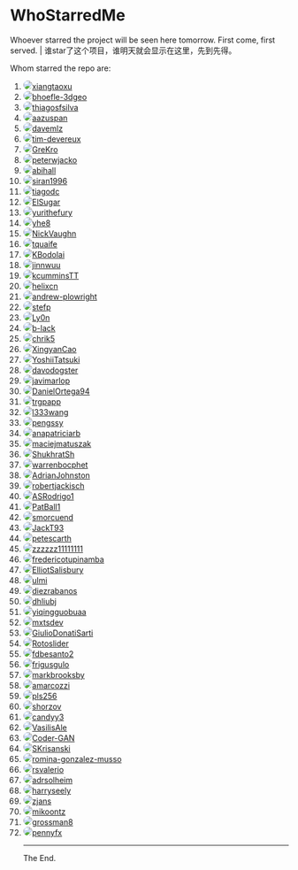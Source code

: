 # WhoStarredMe
Whoever starred the project will be seen here tomorrow. First come, first served. | 谁star了这个项目，谁明天就会显示在这里，先到先得。


Whom starred the repo are:



<ol>
    <li><img src="https://avatars.githubusercontent.com/u/2780591?s=96&v=4" style="border-radius: 50% !important;"><a href="https://github.com/xiangtaoxu">xiangtaoxu</a></li>
    <li><img src="https://avatars.githubusercontent.com/u/53827759?s=96&v=4" style="border-radius: 50% !important;"><a href="https://github.com/bhoefle-3dgeo">bhoefle-3dgeo</a></li>
    <li><img src="https://avatars.githubusercontent.com/u/3610888?s=96&v=4" style="border-radius: 50% !important;"><a href="https://github.com/thiagosfsilva">thiagosfsilva</a></li>
    <li><img src="https://avatars.githubusercontent.com/u/50475791?s=96&v=4" style="border-radius: 50% !important;"><a href="https://github.com/aazuspan">aazuspan</a></li>
    <li><img src="https://avatars.githubusercontent.com/u/49817852?s=96&v=4" style="border-radius: 50% !important;"><a href="https://github.com/davemlz">davemlz</a></li>
    <li><img src="https://avatars.githubusercontent.com/u/25172134?s=96&v=4" style="border-radius: 50% !important;"><a href="https://github.com/tim-devereux">tim-devereux</a></li>
    <li><img src="https://avatars.githubusercontent.com/u/26602062?s=96&v=4" style="border-radius: 50% !important;"><a href="https://github.com/GreKro">GreKro</a></li>
    <li><img src="https://avatars.githubusercontent.com/u/34357980?s=96&v=4" style="border-radius: 50% !important;"><a href="https://github.com/peterwjacko">peterwjacko</a></li>
    <li><img src="https://avatars.githubusercontent.com/u/49174157?s=96&v=4" style="border-radius: 50% !important;"><a href="https://github.com/abihall">abihall</a></li>
    <li><img src="https://avatars.githubusercontent.com/u/24874430?s=96&v=4" style="border-radius: 50% !important;"><a href="https://github.com/siran1996">siran1996</a></li>
    <li><img src="https://avatars.githubusercontent.com/u/19391644?s=96&v=4" style="border-radius: 50% !important;"><a href="https://github.com/tiagodc">tiagodc</a></li>
    <li><img src="https://avatars.githubusercontent.com/u/54530659?s=96&v=4" style="border-radius: 50% !important;"><a href="https://github.com/ElSugar">ElSugar</a></li>
    <li><img src="https://avatars.githubusercontent.com/u/6628562?s=96&v=4" style="border-radius: 50% !important;"><a href="https://github.com/yurithefury">yurithefury</a></li>
    <li><img src="https://avatars.githubusercontent.com/u/33357820?s=96&v=4" style="border-radius: 50% !important;"><a href="https://github.com/yhe8">yhe8</a></li>
    <li><img src="https://avatars.githubusercontent.com/u/23531144?s=96&v=4" style="border-radius: 50% !important;"><a href="https://github.com/NickVaughn">NickVaughn</a></li>
    <li><img src="https://avatars.githubusercontent.com/u/1853957?s=96&v=4" style="border-radius: 50% !important;"><a href="https://github.com/tquaife">tquaife</a></li>
    <li><img src="https://avatars.githubusercontent.com/u/69843715?s=96&v=4" style="border-radius: 50% !important;"><a href="https://github.com/KBodolai">KBodolai</a></li>
    <li><img src="https://avatars.githubusercontent.com/u/63029772?s=96&v=4" style="border-radius: 50% !important;"><a href="https://github.com/jinnwuu">jinnwuu</a></li>
    <li><img src="https://avatars.githubusercontent.com/u/80486721?s=96&v=4" style="border-radius: 50% !important;"><a href="https://github.com/kcumminsTT">kcumminsTT</a></li>
    <li><img src="https://avatars.githubusercontent.com/u/9744361?s=96&v=4" style="border-radius: 50% !important;"><a href="https://github.com/helixcn">helixcn</a></li>
    <li><img src="https://avatars.githubusercontent.com/u/13895397?s=96&v=4" style="border-radius: 50% !important;"><a href="https://github.com/andrew-plowright">andrew-plowright</a></li>
    <li><img src="https://avatars.githubusercontent.com/u/5663984?s=96&v=4" style="border-radius: 50% !important;"><a href="https://github.com/stefp">stefp</a></li>
    <li><img src="https://avatars.githubusercontent.com/u/6413976?s=96&v=4" style="border-radius: 50% !important;"><a href="https://github.com/Ly0n">Ly0n</a></li>
    <li><img src="https://avatars.githubusercontent.com/u/11278402?s=96&v=4" style="border-radius: 50% !important;"><a href="https://github.com/b-lack">b-lack</a></li>
    <li><img src="https://avatars.githubusercontent.com/u/10208279?s=96&v=4" style="border-radius: 50% !important;"><a href="https://github.com/chrik5">chrik5</a></li>
    <li><img src="https://avatars.githubusercontent.com/u/80584519?s=96&v=4" style="border-radius: 50% !important;"><a href="https://github.com/XingyanCao">XingyanCao</a></li>
    <li><img src="https://avatars.githubusercontent.com/u/39291327?s=96&v=4" style="border-radius: 50% !important;"><a href="https://github.com/YoshiiTatsuki">YoshiiTatsuki</a></li>
    <li><img src="https://avatars.githubusercontent.com/u/46079516?s=96&v=4" style="border-radius: 50% !important;"><a href="https://github.com/davodogster">davodogster</a></li>
    <li><img src="https://avatars.githubusercontent.com/u/3016457?s=96&v=4" style="border-radius: 50% !important;"><a href="https://github.com/javimarlop">javimarlop</a></li>
    <li><img src="https://avatars.githubusercontent.com/u/18015929?s=96&v=4" style="border-radius: 50% !important;"><a href="https://github.com/DanielOrtega94">DanielOrtega94</a></li>
    <li><img src="https://avatars.githubusercontent.com/u/71234051?s=96&v=4" style="border-radius: 50% !important;"><a href="https://github.com/trgpapp">trgpapp</a></li>
    <li><img src="https://avatars.githubusercontent.com/u/31352658?s=96&v=4" style="border-radius: 50% !important;"><a href="https://github.com/l333wang">l333wang</a></li>
    <li><img src="https://avatars.githubusercontent.com/u/72547419?s=96&v=4" style="border-radius: 50% !important;"><a href="https://github.com/pengssy">pengssy</a></li>
    <li><img src="https://avatars.githubusercontent.com/u/20453223?s=96&v=4" style="border-radius: 50% !important;"><a href="https://github.com/anapatriciarb">anapatriciarb</a></li>
    <li><img src="https://avatars.githubusercontent.com/u/2688875?s=96&v=4" style="border-radius: 50% !important;"><a href="https://github.com/maciejmatuszak">maciejmatuszak</a></li>
    <li><img src="https://avatars.githubusercontent.com/u/11915606?s=96&v=4" style="border-radius: 50% !important;"><a href="https://github.com/ShukhratSh">ShukhratSh</a></li>
    <li><img src="https://avatars.githubusercontent.com/u/42131264?s=96&v=4" style="border-radius: 50% !important;"><a href="https://github.com/warrenbocphet">warrenbocphet</a></li>
    <li><img src="https://avatars.githubusercontent.com/u/4136270?s=96&v=4" style="border-radius: 50% !important;"><a href="https://github.com/AdrianJohnston">AdrianJohnston</a></li>
    <li><img src="https://avatars.githubusercontent.com/u/55490620?s=96&v=4" style="border-radius: 50% !important;"><a href="https://github.com/robertjackisch">robertjackisch</a></li>
    <li><img src="https://avatars.githubusercontent.com/u/45823308?s=96&v=4" style="border-radius: 50% !important;"><a href="https://github.com/ASRodrigo1">ASRodrigo1</a></li>
    <li><img src="https://avatars.githubusercontent.com/u/37094972?s=96&v=4" style="border-radius: 50% !important;"><a href="https://github.com/PatBall1">PatBall1</a></li>
    <li><img src="https://avatars.githubusercontent.com/u/1575830?s=96&v=4" style="border-radius: 50% !important;"><a href="https://github.com/smorcuend">smorcuend</a></li>
    <li><img src="https://avatars.githubusercontent.com/u/57003161?s=96&v=4" style="border-radius: 50% !important;"><a href="https://github.com/JackT93">JackT93</a></li>
    <li><img src="https://avatars.githubusercontent.com/u/1754742?s=96&v=4" style="border-radius: 50% !important;"><a href="https://github.com/petescarth">petescarth</a></li>
    <li><img src="https://avatars.githubusercontent.com/u/92586153?s=96&v=4" style="border-radius: 50% !important;"><a href="https://github.com/zzzzzz11111111">zzzzzz11111111</a></li>
    <li><img src="https://avatars.githubusercontent.com/u/63371605?s=96&v=4" style="border-radius: 50% !important;"><a href="https://github.com/fredericotupinamba">fredericotupinamba</a></li>
    <li><img src="https://avatars.githubusercontent.com/u/2605537?s=96&v=4" style="border-radius: 50% !important;"><a href="https://github.com/ElliotSalisbury">ElliotSalisbury</a></li>
    <li><img src="https://avatars.githubusercontent.com/u/2803403?s=96&v=4" style="border-radius: 50% !important;"><a href="https://github.com/ulmi">ulmi</a></li>
    <li><img src="https://avatars.githubusercontent.com/u/11255349?s=96&v=4" style="border-radius: 50% !important;"><a href="https://github.com/diezrabanos">diezrabanos</a></li>
    <li><img src="https://avatars.githubusercontent.com/u/6302543?s=96&v=4" style="border-radius: 50% !important;"><a href="https://github.com/dhliubj">dhliubj</a></li>
    <li><img src="https://avatars.githubusercontent.com/u/73377687?s=96&v=4" style="border-radius: 50% !important;"><a href="https://github.com/yiqingguobuaa">yiqingguobuaa</a></li>
    <li><img src="https://avatars.githubusercontent.com/u/58796811?s=96&v=4" style="border-radius: 50% !important;"><a href="https://github.com/mxtsdev">mxtsdev</a></li>
    <li><img src="https://avatars.githubusercontent.com/u/57560074?s=96&v=4" style="border-radius: 50% !important;"><a href="https://github.com/GiulioDonatiSarti">GiulioDonatiSarti</a></li>
    <li><img src="https://avatars.githubusercontent.com/u/15005663?s=96&v=4" style="border-radius: 50% !important;"><a href="https://github.com/Rotoslider">Rotoslider</a></li>
    <li><img src="https://avatars.githubusercontent.com/u/45294688?s=96&v=4" style="border-radius: 50% !important;"><a href="https://github.com/fdbesanto2">fdbesanto2</a></li>
    <li><img src="https://avatars.githubusercontent.com/u/43794768?s=96&v=4" style="border-radius: 50% !important;"><a href="https://github.com/frigusgulo">frigusgulo</a></li>
    <li><img src="https://avatars.githubusercontent.com/u/68363163?s=96&v=4" style="border-radius: 50% !important;"><a href="https://github.com/markbrooksby">markbrooksby</a></li>
    <li><img src="https://avatars.githubusercontent.com/u/13575005?s=96&v=4" style="border-radius: 50% !important;"><a href="https://github.com/amarcozzi">amarcozzi</a></li>
    <li><img src="https://avatars.githubusercontent.com/u/11990152?s=96&v=4" style="border-radius: 50% !important;"><a href="https://github.com/pls256">pls256</a></li>
    <li><img src="https://avatars.githubusercontent.com/u/55098682?s=96&v=4" style="border-radius: 50% !important;"><a href="https://github.com/shorzov">shorzov</a></li>
    <li><img src="https://avatars.githubusercontent.com/u/106127525?s=96&v=4" style="border-radius: 50% !important;"><a href="https://github.com/candyy3">candyy3</a></li>
    <li><img src="https://avatars.githubusercontent.com/u/42702373?s=96&v=4" style="border-radius: 50% !important;"><a href="https://github.com/VasilisAle">VasilisAle</a></li>
    <li><img src="https://avatars.githubusercontent.com/u/67050397?s=96&v=4" style="border-radius: 50% !important;"><a href="https://github.com/Coder-GAN">Coder-GAN</a></li>
    <li><img src="https://avatars.githubusercontent.com/u/16696855?s=96&v=4" style="border-radius: 50% !important;"><a href="https://github.com/SKrisanski">SKrisanski</a></li>
    <li><img src="https://avatars.githubusercontent.com/u/24296493?s=96&v=4" style="border-radius: 50% !important;"><a href="https://github.com/romina-gonzalez-musso">romina-gonzalez-musso</a></li>
    <li><img src="https://avatars.githubusercontent.com/u/807981?s=96&v=4" style="border-radius: 50% !important;"><a href="https://github.com/rsvalerio">rsvalerio</a></li>
    <li><img src="https://avatars.githubusercontent.com/u/29165613?s=96&v=4" style="border-radius: 50% !important;"><a href="https://github.com/adrsolheim">adrsolheim</a></li>
    <li><img src="https://avatars.githubusercontent.com/u/96886876?s=96&v=4" style="border-radius: 50% !important;"><a href="https://github.com/harryseely">harryseely</a></li>
    <li><img src="https://avatars.githubusercontent.com/u/39352402?s=96&v=4" style="border-radius: 50% !important;"><a href="https://github.com/zjans">zjans</a></li>
    <li><img src="https://avatars.githubusercontent.com/u/11068126?s=96&v=4" style="border-radius: 50% !important;"><a href="https://github.com/mikoontz">mikoontz</a></li>
    <li><img src="https://avatars.githubusercontent.com/u/28538717?s=96&v=4" style="border-radius: 50% !important;"><a href="https://github.com/grossman8">grossman8</a></li>
    <li><img src="https://avatars.githubusercontent.com/u/224857?s=96&v=4" style="border-radius: 50% !important;"><a href="https://github.com/pennyfx">pennyfx</a></li>
</ul>



---

The End.
